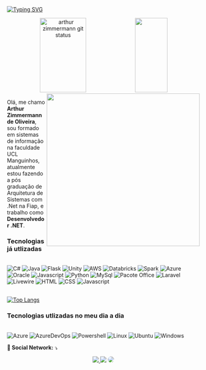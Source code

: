 [![Typing SVG](https://readme-typing-svg.herokuapp.com/?color=red&size=35&center=true&vCenter=true&width=1000&lines=HELLO,+My+name+is+Gabriel+de+Souza+Passos;I'm+23+years+old;I'm+from+Brazil;I'm+Cloud+Analyst;Be+Welcome!+:%29)](https://git.io/typing-svg)

<div align="center">  
  <img width="49%" height="195px" src="https://github-readme-stats-krvj.vercel.app/api?username=Passos-Gabriel&show_icons=true&theme=dracula" alt="arthur zimmermann git status" /> 
  <img width="41%" height="195px" src="https://github-readme-stats.vercel.app/api/top-langs/?username=passos-gabriel&layout=compact&hide_border=true&title_color=ffffff&text_color=ffffff&bg_color=0d1117" />
</div> 


<img src="https://raw.githubusercontent.com/MicaelliMedeiros/micaellimedeiros/master/image/computer-illustration.png" min-width="400px" max-width="400px" width="400px" align="right">

<p align="left"> 
  Olá, me chamo <strong>Arthur Zimmermann de Oliveira</strong>, sou formado em sistemas de informação na faculdade UCL Manguinhos, atualmente estou fazendo a pós graduação de Arquitetura de Sistemas com .Net na Fiap, e trabalho como <strong>Desenvolvedor .NET</strong>.<br>
  
</p>

### Tecnologias já utlizadas

<div style="dispplay: inline_block"><br/>
<img align="center "alt="C#" src="https://img.shields.io/badge/C%23-239120?style=for-the-badge&logo=c-sharp&logoColor=white"/>
<img align="center "alt="Java" src="https://img.shields.io/badge/Java-ED8B00?style=for-the-badge&logo=openjdk&logoColor=white"/>
<img align="center "alt="Flask" src="https://img.shields.io/badge/Flask-000000?style=for-the-badge&logo=flask&logoColor=white"/>
<img align="center "alt="Unity" src="https://img.shields.io/badge/Unity-100000?style=for-the-badge&logo=unity&logoColor=white"/>
<img align="center "alt="AWS" src="https://img.shields.io/badge/Amazon_AWS-232F3E?style=for-the-badge&logo=amazon-aws&logoColor=white"/>
<img align="center "alt="Databricks" src="https://img.shields.io/badge/Databricks-FF3621?style=for-the-badge&logo=Databricks&logoColor=white"/>
<img align="center "alt="Spark" src= "https://img.shields.io/badge/Apache_Spark-FFFFFF?style=for-the-badge&logo=apachespark&logoColor=#E35A16"/>
<img align="center "alt="Azure" src="https://img.shields.io/badge/Microsoft_Azure-0089D6?style=for-the-badge&logo=microsoft-azure&logoColor=white"/>
<img align="center "alt="Oracle" src="https://img.shields.io/badge/Oracle-F80000?style=for-the-badge&logo=Oracle&logoColor=white"/>
<img align="center "alt="Javascript" src="https://img.shields.io/badge/Tailwind_CSS-38B2AC?style=for-the-badge&logo=tailwind-css&logoColor=white"/>
<img align="center "alt="Python" src="https://img.shields.io/badge/Python-3776AB?style=for-the-badge&logo=python&logoColor=white"/>
<img align="center "alt="MySql" src="https://img.shields.io/badge/MySQL-005C84?style=for-the-badge&logo=mysql&logoColor=white"/>
<img align="center "alt="Pacote Office" src="https://img.shields.io/badge/Microsoft_Office-D83B01?style=for-the-badge&logo=microsoft-office&logoColor=white"/>
<img align="center "alt="Laravel" src="https://img.shields.io/badge/Laravel-FF2D20?style=for-the-badge&logo=laravel&logoColor=white"/>
<img align="center "alt="Livewire" src="https://img.shields.io/badge/livewire-4e56a6?style=for-the-badge&logo=livewire&logoColor=white"/>
<img align="center "alt="HTML" src="https://img.shields.io/badge/HTML-239120?style=for-the-badge&logo=html5&logoColor=white"/>
<img align="center "alt="CSS" src="https://img.shields.io/badge/CSS-239120?&style=for-the-badge&logo=css3&logoColor=white"/>
<img align="center "alt="Javascript" src="https://img.shields.io/badge/JavaScript-F7DF1E?style=for-the-badge&logo=javascript&logoColor=black"/>

</div><br/  >


[![Top Langs](https://github-readme-stats-krvj.vercel.app/api/top-langs/?username=Passos-Gabriel)](https://github.com/EastBeng/github-readme-stats)


### Tecnologias utlizadas no meu dia a dia

<div style="dispplay: inline_block"><br/>
<img align="center "alt="Azure" src="https://img.shields.io/badge/Microsoft_Azure-0089D6?style=for-the-badge&logo=microsoft-azure&logoColor=white"/>
<img align="center "alt="AzureDevOps" src="https://img.shields.io/badge/Azure_DevOps-0078D7?style=for-the-badge&logo=azure-devops&logoColor=white"/>
<img align="center "alt="Powershell" src="https://img.shields.io/badge/Powershell-2CA5E0?style=for-the-badge&logo=powershell&logoColor=white"/>
<img align="center "alt="Linux" src="https://img.shields.io/badge/Linux-FCC624?style=for-the-badge&logo=linux&logoColor=black"/>
<img align="center "alt="Ubuntu" src="https://img.shields.io/badge/Ubuntu-E95420?style=for-the-badge&logo=ubuntu&logoColor=white"/>
<img align="center "alt="Windows" src="https://img.shields.io/badge/windows%20terminal-4D4D4D?style=for-the-badge&logo=windows%20terminal&logoColor=white"/> 
</div>

<p align="left">
  <strong>💌 Social Network:</strong> ⤵️
  <div align="center"> 
    <a href="https://www.instagram.com/gabriel.passos27/" target="_blank"><img src="https://img.shields.io/badge/-Instagram-%23E4405F?style=for-the-badge&logo=instagram&logoColor=white"</a>
    <a href = "mailto:bielpassos@hotmail.com"> <img src="https://img.shields.io/badge/Microsoft_Outlook-0078D4?logo=microsoft-outlook&logoColor=white&style=for-the-badge" target="_blank"></a>
    <a href="https://www.linkedin.com/in/gabriel-de-souza-passos-4004a01b8/" target="_blank"><img src="https://img.shields.io/badge/-LinkedIn-%230077B5?style=for-the-badge&logo=linkedin&logoColor=white" style="border-radius: 30px" target="_blank"></a> 
 </div>
</p>
